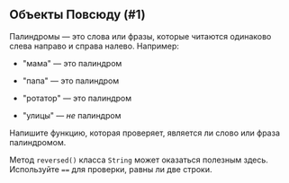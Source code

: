 ## Объекты Повсюду (#1)

Палиндромы — это слова или фразы, которые читаются одинаково слева направо и справа налево. Например:

- "мама" — это палиндром

- "папа" — это палиндром

- "ротатор" — это палиндром

- "улицы" — *не* палиндром

Напишите функцию, которая проверяет, является ли слово или фраза палиндромом.

<div class="hint">

Метод `reversed()` класса `String` может оказаться полезным здесь. Используйте `==` для проверки, равны ли две строки.

</div>